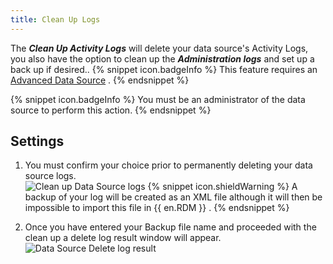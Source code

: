 ```yaml
---
title: Clean Up Logs
---
```

The ***Clean Up Activity Logs*** will delete your data source's Activity Logs, you also have the option to clean up the ***Administration logs*** and set up a back up if desired.. 
{% snippet icon.badgeInfo %} 
This feature requires an [Advanced Data Source](/rdm/windows/data-sources/data-sources-types/advanced-data-sources/) . 
{% endsnippet %}
 
{% snippet icon.badgeInfo %} 
You must be an administrator of the data source to perform this action. 
{% endsnippet %}
 
## Settings 

1. You must confirm your choice prior to permanently deleting your data source logs.  
![Clean up Data Source logs](https://webdevolutions.azureedge.net/docs/en/rdm/windows/clip10342.png) 
{% snippet icon.shieldWarning %} 
A backup of your log will be created as an XML file although it will then be impossible to import this file in {{ en.RDM }} . 
{% endsnippet %}
 
2. Once you have entered your Backup file name and proceeded with the clean up a delete log result window will appear.  
![Data Source Delete log result](https://webdevolutions.azureedge.net/docs/en/rdm/windows/clip10762.png) 
